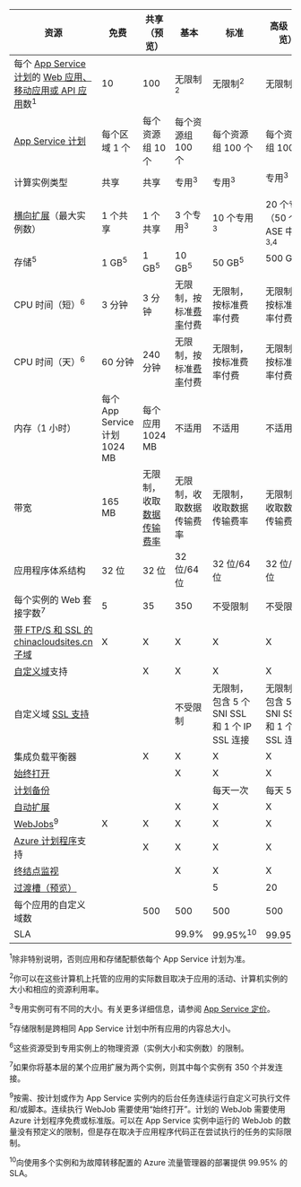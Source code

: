资源|免费|共享（预览）|基本|标准|高级（预览）</th>
---|---|---|---|---|---
每个 [App Service 计划](/documentation/articles/azure-web-sites-web-hosting-plans-in-depth-overview/)的 [Web 应用、移动应用或 API 应用](/home/features/app-service/)数<sup>1</sup>|10|100|无限制<sup>2</sup>|无限制<sup>2</sup>|无限制<sup>2</sup>
[App Service 计划](/documentation/articles/azure-web-sites-web-hosting-plans-in-depth-overview/)|每个区域 1 个|每个资源组 10 个|每个资源组 100 个|每个资源组 100 个|每个资源组 100 个
计算实例类型|共享|共享|专用<sup>3</sup>|专用<sup>3</sup>|专用<sup>3</sup></p>
[横向扩展](/documentation/articles/web-sites-scale/)（最大实例数）|1 个共享|1 个共享|3 个专用<sup>3</sup>|10 个专用<sup>3</sup>|20 个专用（50 个在 ASE 中）<sup>3,4</sup>
存储<sup>5</sup>|1 GB<sup>5</sup>|1 GB<sup>5</sup>|10 GB<sup>5</sup>|50 GB<sup>5</sup>|500 GB<sup>4,5</sup></p>
CPU 时间（短）<sup>6</sup>|3 分钟|3 分钟|无限制，按标准[费率](/pricing/details/app-service/)</a>付费|无限制，按标准费率付费|无限制，按标准费率付费
CPU 时间（天）<sup>6</sup>|60 分钟|240 分钟|无限制，按标准[费率](/pricing/details/app-service/)</a>付费|无限制，按标准费率付费|无限制，按标准费率付费
内存（1 小时）|每个 App Service 计划 1024 MB|每个应用 1024 MB|不适用|不适用|不适用
带宽|165 MB|无限制，收取[数据传输费率](/pricing/details/data-transfer/)|无限制，收取数据传输费率|无限制，收取数据传输费率|无限制，收取数据传输费率
应用程序体系结构|32 位|32 位|32 位/64 位|32 位/64 位|32 位/64 位
每个实例的 Web 套接字数<sup>7</sup>|5|35|350|不受限制|不受限制
[带 FTP/S 和 SSL 的 chinacloudsites.cn 子域](/documentation/articles/web-sites-configure-ssl-certificate/)|X|X|X|X|X
[自定义域](/documentation/articles/web-sites-custom-domain-name/)支持||X|X|X|X
自定义域 [SSL 支持](/documentation/articles/web-sites-configure-ssl-certificate/)|||不受限制|无限制，包含 5 个 SNI SSL 和 1 个 IP SSL 连接|无限制，包含 5 个 SNI SSL 和 1 个 IP SSL 连接
集成负载平衡器||X|X|X|X
[始终打开](/documentation/articles/web-sites-configure/)|||X|X|X
[计划备份](/documentation/articles/web-sites-backup/)||||每天一次|每天 50 次
[自动扩展](/documentation/articles/web-sites-scale/)|||X|X|X
[WebJobs](/documentation/articles/web-sites-create-web-jobs/)<sup>9</sup>|X|X|X|X|X
[Azure 计划程序](/home/features/scheduler/)支持||X|X|X|X
[终结点监视](/documentation/articles/web-sites-monitor/)|||X|X|X
[过渡槽（预览）](/documentation/articles/web-sites-staged-publishing/)||||5|20
每个应用的自定义域数</a>||500|500|500|500
SLA||<p>|99\.9%|99\.95%<sup>10</sup>|99\.95%<sup>10</sup>

<sup>1</sup>除非特别说明，否则应用和存储配额依每个 App Service 计划为准。

<sup>2</sup>你可以在这些计算机上托管的应用的实际数目取决于应用的活动、计算机实例的大小和相应的资源利用率。

<sup>3</sup>专用实例可有不同的大小。有关更多详细信息，请参阅 [App Service 定价](/pricing/details/app-service/)。

<sup>5</sup>存储限制是跨相同 App Service 计划中所有应用的内容总大小。

<sup>6</sup>这些资源受到专用实例上的物理资源（实例大小和实例数）的限制。

<sup>7</sup>如果你将基本层的某个应用扩展为两个实例，则其中每个实例有 350 个并发连接。

<sup>9</sup>按需、按计划或作为 App Service 实例内的后台任务连续运行自定义可执行文件和/或脚本。连续执行 WebJob 需要使用“始终打开”。计划的 WebJob 需要使用 Azure 计划程序免费或标准版。可以在 App Service 实例中运行的 WebJob 的数量没有预定义的限制，但是存在取决于应用程序代码正在尝试执行的任务的实际限制。

<sup>10</sup>向使用多个实例和为故障转移配置的 Azure 流量管理器的部署提供 99.95% 的 SLA。

<!---HONumber=Mooncake_0926_2016-->